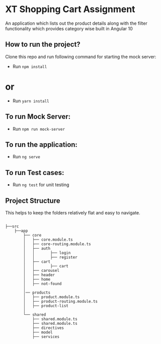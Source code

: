 # XT Shopping Cart Assignment

An application which lists out the product details along with the filter functionality which provides category wise built in Angular 10

## How to run the project?

Clone this repo and run following command for starting the mock server:

* Run `npm install`
# or
* Run `yarn install`

## To run Mock Server:

* Run `npm run mock-server`

## To run the application:

* Run `ng serve`

## To run Test cases:

* Run `ng test` for unit testing

## Project Structure

 This helps to keep the folders relatively flat and easy to navigate. 

```
 
├──src
    ├──app
        ├── core
        │   ├── core.module.ts
        │   ├── core-routing.module.ts
        │   ├── auth
        │   │       ├── login
        │   │       ├── register
        │   ├── cart
        │   │       ├── cart
        │   ├── carousel
        │   ├── header
        │   ├── home
        │   ├── not-found
        │
        │── products
        │   ├── product.module.ts
        │   ├── product-routing.module.ts
        │   ├── product-list
        │  
        └── shared
            ├── shared.module.ts
            ├── shared.module.ts
            ├── directives
            ├── model
            ├── services
               
```

```
